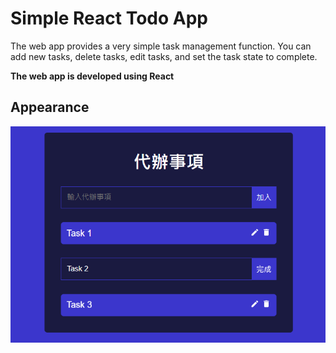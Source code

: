 # Simple React Todo App

The web app provides a very simple task management function. You can add new tasks, delete tasks, edit tasks, and set the task state to complete.

**The web app is developed using React**

## Appearance

![alt text](app_look.png)
